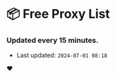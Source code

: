 # :package: Free Proxy List
### Updated every 15 minutes.

- Last updated: `2024-07-01 08:18`

:heart:
